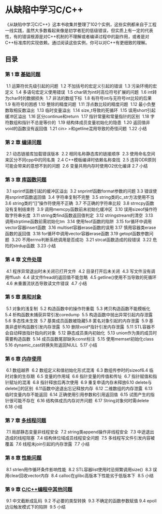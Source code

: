 # 从缺陷中学习C/C++

《从缺陷中学习C/C++》这本书收集并整理了102个实例，这些实例都来自于工程一线实践，虽然大多数看起来像是初学者犯的低级错误，但实质上有一定的代表性，有的错误根源是对C++机制的不理解或者编译过程中的副作用，或者是对C++标准库的实现依赖。通过阅读这些实例，你可以对C++有更细致的理解。

## 目录

### 第 1 章  [基础问题](file/1.基础问题.md)

​	1.1 运算符优先级引起的问题
​	1.2 不加括号的宏定义引起的错误
​	1.3 污染环境的宏定义
​	1.4 多语句宏定义使用错误
​	1.5 char转为int时高位符号扩展的问题
​	1.6 int转为char时的数据损失
​	1.7 非法的数组下标
​	1.8 有符号int与无符号int比较的后果
​	1.9 有符号的困惑
​	1.10 整除的精度问题
​	1.11 浮点数比较的精度问题
​	1.12 最小负整数取相反数溢出
​	1.13 临时变量溢出
​	1.14 size_t导致的死循环
​	1.15 误用short引起缓冲区溢出
​	1.16 区分continue和return
​	1.17 指针常量和常量指针的区别
​	1.18 字符数组和指针不总是等价的
​	1.19 结构体成员变量初始化的隐患
​	1.20 返回值非void的函数没有返回值
​	1.21 cin> >和getline混用导致的奇怪问题
​	1.22 小结



### 第 2 章  [编译问题](file/2.编译问题.md)

​	2.1 动态链接库加载错误版本
​	2.2 相同名称静态库的链接顺序
​	2.3 使用命名空间来区分不同cpp中的同名类
​	2.4 C++模板编译时依赖名称查找
​	2.5 违背ODR原则可能会带来的意想不到的问题
​	2.6 变量共用内存时使用O2优化编译
​	2.7 小结

### 第 3 章  [库函数问题](file/3.库函数问题.md)

​	3.1 sprintf函数引起的缓冲区溢出
​	3.2 snprintf函数format参数的问题
​	3.3 错误使用snprintf函数返回值
​	3.4 字符串复制不完整
​	3.5 string类的c_str方法使用不当
​	3.6 string类的“[]”操作符使用不正确
​	3.7 不正确的字符串比较
​	3.8 strncpy函数没有复制结束符
​	3.9 调用memcpy函数前未初始化缓冲区
​	3.10 误用sizeof操作符取字符串长度
​	3.11 string类find函数返回值判定
​	3.12 stringstream的清空
​	3.13 调用strptime函数前需初始化tm
​	3.14 使用feof函数的陷阱
​	3.15 for循环中调用vector容器insert函数
​	3.16 multiset容器erase函数的误用
​	3.17 慎用容器类erase函数的返回值
​	3.18 for循环中调用vector容器erase函数
​	3.19 getopt函数参数问题
​	3.20 不用errno判断系统调用是否成功
​	3.21 strcat函数造成的段错误
​	3.22 危险的strdup函数
​	3.23 小结

### 第 4 章 [文件处理](file/4.文件处理.md)

​	4.1 程序异常退出时未关闭已打开文件
​	4.2 目录打开后未关闭
​	4.3 写文件没有调用fflush
​	4.4 读文件fread的返回值不能忽略
​	4.5 getline()使用不当导致的死循环
​	4.6 未重置流状态导致读文件错误
​	4.7 小结

### 第 5 章  [类和对象](file/5.类和对象.md)

​	5.1 对象的浅复制
​	5.2 构造函数中的操作符重载
​	5.3 拷贝构造函数不能模板化
​	5.4 析构函数未捕获异常引发coredump
​	5.5 构造函数中抛出异常引起内存泄露
​	5.6 多态性未生效
​	5.7 基类成员函数被隐藏
​	5.8 匿名对象引起的内存泄露
​	5.9 基类非虚析构函数引发内存泄露
​	5.10 删除void*指针引发内存泄露
​	5.11 STL容器不会自动释放指针指向的对象
​	5.12 静态成员类内初始化
​	5.13 union作为类的成员时需要构造函数
​	5.14 成员函数尾部缺失const标注
​	5.15 使用memset初始化class
​	5.16 dynamic_cast转换失败返回NULL
​	5.17 小结

### 第 6 章  [内存使用](file/6.内存使用.md)

​	6.1 数组越界
​	6.2 数组定义和值初始化形式混淆
​	6.3 数组传参时的sizeof
​	6.4 临时对象的生存期
​	6.5 变量的作用域
​	6.6 指针变量的传值和传址
​	6.7 指针赋值和指针赋址的混淆
​	6.8 指针释放后再次使用
​	6.9 重复申请内存未释放
​	6.10 delete与delete[]的区别
​	6.11函数中途退出忘记释放内存
​	6.12 二维数组的内存泄露
​	6.13 临时变量内存不能返回
​	6.14 正确使用引用参数和引用返回值
​	6.15 试图产生的指针很可能不存在
​	6.16 结构体成员内存对齐问题
​	6.17 String对象何时需delete
​	6.18 小结

### 第 7 章  [多线程问题](file/7.多线程问题.md)

​	7.1 局部静态变量非线程安全
​	7.2 string类append操作非线程安全
​	7.3 中途退出造成的线程阻塞
​	7.4 结构体位域成员线程安全问题
​	7.5 多线程写文件引发内容被覆盖
​	7.6 线程未join引起的内存泄露
​	7.7 小结

### 第 8 章  [性能问题](file/8.性能问题.md)

​	8.1 strlen用作循环条件影响性能
​	8.2 STL容器list使用时忌频繁调用size()
​	8.3 误用clear回收vector内存
​	8.4 calloc在glibc高版本下性能劣于低版本下
​	8.5 小结

### 第 9 章  [C/C++编程中其他问题](file/9.C、C++编程中其他问题.md)

​	9.1 中文截断成乱码
​	9.2 不必要的类型转换
​	9.3 不确定的函数参数赋值
​	9.4 epoll边沿触发模式下的陷阱
​	9.5 小结